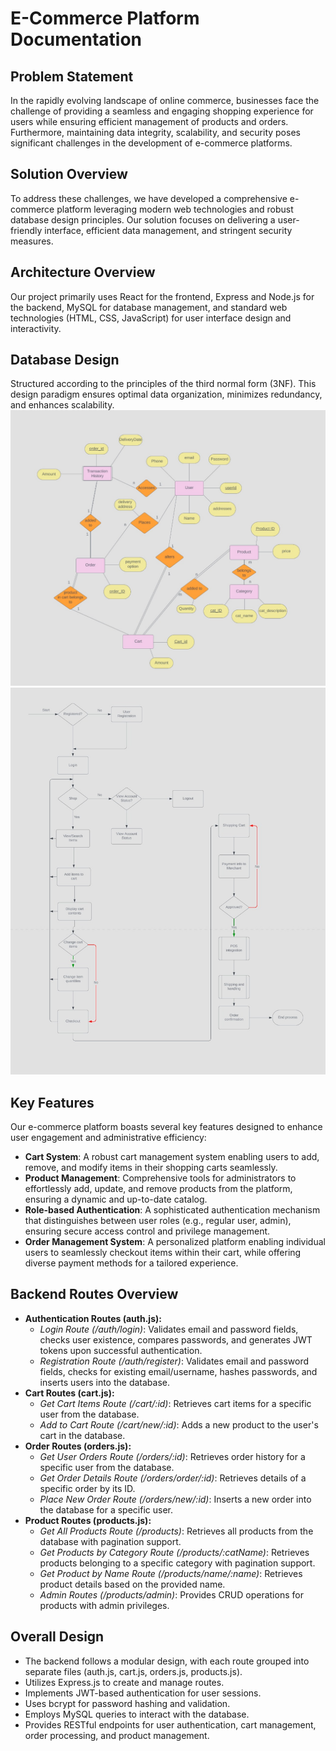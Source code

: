 # E-Commerce Platform Documentation

## Problem Statement
In the rapidly evolving landscape of online commerce, businesses face the challenge of providing a seamless and engaging shopping experience for users while ensuring efficient management of products and orders. Furthermore, maintaining data integrity, scalability, and security poses significant challenges in the development of e-commerce platforms.

## Solution Overview
To address these challenges, we have developed a comprehensive e-commerce platform leveraging modern web technologies and robust database design principles. Our solution focuses on delivering a user-friendly interface, efficient data management, and stringent security measures.

## Architecture Overview
Our project primarily uses React for the frontend, Express and Node.js for the backend, MySQL for database management, and standard web technologies (HTML, CSS, JavaScript) for user interface design and interactivity.

## Database Design
Structured according to the principles of the third normal form (3NF). This design paradigm ensures optimal data organization, minimizes redundancy, and enhances scalability.
![FLOWCHART](https://github.com/Madhav-Murali-NITC/E-Commerce-Website/blob/main/er-ecommerce.jpeg)
![FLOWCHART](https://github.com/Madhav-Murali-NITC/E-Commerce-Website/blob/main/user-flow-ecommerce.jfif)


## Key Features
Our e-commerce platform boasts several key features designed to enhance user engagement and administrative efficiency:
- **Cart System**: A robust cart management system enabling users to add, remove, and modify items in their shopping carts seamlessly.
- **Product Management**: Comprehensive tools for administrators to effortlessly add, update, and remove products from the platform, ensuring a dynamic and up-to-date catalog.
- **Role-based Authentication**: A sophisticated authentication mechanism that distinguishes between user roles (e.g., regular user, admin), ensuring secure access control and privilege management.
- **Order Management System**: A personalized platform enabling individual users to seamlessly checkout items within their cart, while offering diverse payment methods for a tailored experience.

## Backend Routes Overview
- **Authentication Routes (auth.js):**
  - *Login Route (/auth/login)*: Validates email and password fields, checks user existence, compares passwords, and generates JWT tokens upon successful authentication.
  - *Registration Route (/auth/register)*: Validates email and password fields, checks for existing email/username, hashes passwords, and inserts users into the database.
- **Cart Routes (cart.js):**
  - *Get Cart Items Route (/cart/:id)*: Retrieves cart items for a specific user from the database.
  - *Add to Cart Route (/cart/new/:id)*: Adds a new product to the user's cart in the database.
- **Order Routes (orders.js):**
  - *Get User Orders Route (/orders/:id)*: Retrieves order history for a specific user from the database.
  - *Get Order Details Route (/orders/order/:id)*: Retrieves details of a specific order by its ID.
  - *Place New Order Route (/orders/new/:id)*: Inserts a new order into the database for a specific user.
- **Product Routes (products.js):**
  - *Get All Products Route (/products)*: Retrieves all products from the database with pagination support.
  - *Get Products by Category Route (/products/:catName)*: Retrieves products belonging to a specific category with pagination support.
  - *Get Product by Name Route (/products/name/:name)*: Retrieves product details based on the provided name.
  - *Admin Routes (/products/admin)*: Provides CRUD operations for products with admin privileges.


## Overall Design
- The backend follows a modular design, with each route grouped into separate files (auth.js, cart.js, orders.js, products.js).
- Utilizes Express.js to create and manage routes.
- Implements JWT-based authentication for user sessions.
- Uses bcrypt for password hashing and validation.
- Employs MySQL queries to interact with the database.
- Provides RESTful endpoints for user authentication, cart management, order processing, and product management.


